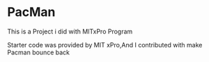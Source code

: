 # PacMan
This is a Project i did with MITxPro Program

Starter code was provided by MIT xPro,And I contributed with make Pacman bounce back 
